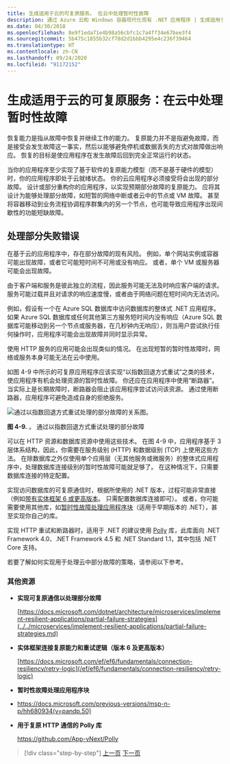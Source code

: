 ```yaml
---
title: 生成适用于云的可复原服务。 在云中处理暂时性故障
description: 通过 Azure 云和 Windows 容器现代化现有 .NET 应用程序 | 生成适用于云的可复原服务。 在云中处理暂时性故障
ms.date: 04/30/2018
ms.openlocfilehash: 8e9f1eda71e4b98a56cbfc1c7a4ff34e67bee3f4
ms.sourcegitcommit: 5b475c1855b32cf78d2d1bbb4295e4c236f39464
ms.translationtype: HT
ms.contentlocale: zh-CN
ms.lasthandoff: 09/24/2020
ms.locfileid: "91172152"
---
```

# <a name="build-resilient-services-ready-for-the-cloud-embrace-transient-failures-in-the-cloud"></a>生成适用于云的可复原服务：在云中处理暂时性故障

恢复能力是指从故障中恢复并继续工作的能力。 复原能力并不是指避免故障，而是接受会发生故障这一事实，然后以能够避免停机或数据丢失的方式对故障做出响应。 恢复的目标是使应用程序在发生故障后回到完全正常运行的状态。

当你的应用程序至少实现了基于软件的复原能力模型（而不是基于硬件的模型）时，你的应用程序即处于云就绪状态。 你的云应用程序必须接受将会出现的部分故障。 设计或部分重构你的应用程序，以实现预期部分故障的复原能力。 应将其设计为能够处理部分故障，如短暂的网络中断或者云中的节点或 VM 故障。 甚至将容器移动到业务流程协调程序群集内的另一个节点，也可能导致应用程序出现间歇性的功能短缺故障。

## <a name="handling-partial-failure"></a>处理部分失败错误

在基于云的应用程序中，存在部分故障的现有风险。 例如，单个网站实例或容器可能出现故障，或者它可能短时间不可用或没有响应。 或者，单个 VM 或服务器可能会出现故障。

由于客户端和服务是彼此独立的流程，因此服务可能无法及时响应客户端的请求。 服务可能过载并且对请求的响应速度慢，或者由于网络问题在短时间内无法访问。

例如，假设有一个在 Azure SQL 数据库中访问数据库的整体式 .NET 应用程序。 如果 Azure SQL 数据库或任何其他第三方服务短时间内没有响应（Azure SQL 数据库可能移动到另一个节点或服务器，在几秒钟内无响应），则当用户尝试执行任何操作时，应用程序可能会出现故障并同时显示异常。

使用 HTTP 服务的应用可能会出现类似的情况。 在出现短暂的暂时性故障时，网络或服务本身可能无法在云中使用。

如图 4-9 中所示的可复原应用程序应该实现“以指数回退方式重试”之类的技术，使应用程序有机会处理资源的暂时性故障。 你还应在应用程序中使用“断路器”。 当实际上是长期故障时，断路器会阻止该应用程序尝试访问该资源。 通过使用断路器，应用程序可避免造成自身的拒绝服务。

![通过以指数回退方式重试处理的部分故障的关系图。](./media/retry-partial-failures.png)

**图 4-9.** 。 通过以指数回退方式重试处理的部分故障

可以在 HTTP 资源和数据库资源中使用这些技术。 在图 4-9 中，应用程序基于 3 层体系结构，因此，你需要在服务级别 (HTTP) 和数据级别 (TCP) 上使用这些方法。 在除数据库之外仅使用单个应用层（无其他服务或微服务）的整体式应用程序中，处理数据库连接级别的暂时性故障可能就足够了。 在这种情况下，只需要数据库连接的特定配置。

实现访问数据库的可复原通信时，根据所使用的 .NET 版本，过程可能非常直接（例如[带有实体框架 6 或更高版本](/ef/ef6/fundamentals/connection-resiliency/retry-logic)。 只需配置数据库连接即可）。 或者，你可能需要使用其他库，如[暂时性故障处理应用程序块](/previous-versions/msp-n-p/hh680934(v=pandp.50))（适用于早期版本的 .NET），甚至实现你自己的库。

实现 HTTP 重试和断路器时，适用于 .NET 的建议使用 [Polly](https://github.com/App-vNext/Polly) 库，此库面向 .NET Framework 4.0、.NET Framework 4.5 和 .NET Standard 1.1，其中包括 .NET Core 支持。

若要了解如何实现用于处理云中部分故障的策略，请参阅以下参考。

### <a name="additional-resources"></a>其他资源

- **实现可复原通信以处理部分故障**

    [https://docs.microsoft.com/dotnet/architecture/microservices/implement-resilient-applications/partial-failure-strategies](../../microservices/implement-resilient-applications/partial-failure-strategies.md)

- **实体框架连接复原能力和重试逻辑（版本 6 及更高版本）**

    [https://docs.microsoft.com/ef/ef6/fundamentals/connection-resiliency/retry-logic](/ef/ef6/fundamentals/connection-resiliency/retry-logic)

- **暂时性故障处理应用程序块**

- <https://docs.microsoft.com/previous-versions/msp-n-p/hh680934(v=pandp.50)>

- **用于复原 HTTP 通信的 Polly 库**

    <https://github.com/App-vNext/Polly>

>[!div class="step-by-step"]
>[上一页](when-to-deploy-windows-containers-to-azure-container-service-kubernetes.md)
>[下一页](modernize-your-apps-with-monitoring-and-telemetry.md)
